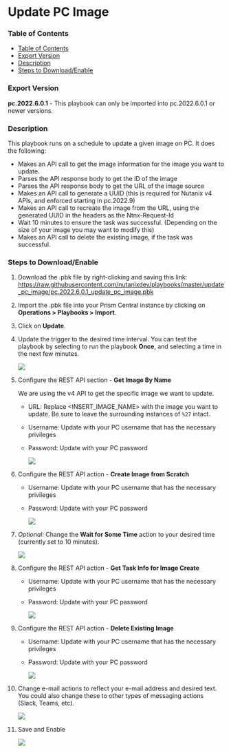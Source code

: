 # Update PC Image

### Table of Contents
- [Table of Contents](#table-of-contents)
- [Export Version](#export-version)
- [Description](#description)
- [Steps to Download/Enable](#steps-to-downloadenable)

### Export Version
<b>pc.2022.6.0.1</b> - This playbook can only be imported into pc.2022.6.0.1 or newer versions.

### Description
This playbook runs on a schedule to update a given image on PC. It does the following:

* Makes an API call to get the image information for the image you want to update.
* Parses the API response body to get the ID of the image
* Parses the API response body to get the URL of the image source
* Makes an API call to generate a UUID (this is required for Nutanix v4 APIs, and enforced starting in pc.2022.9)
* Makes an API call to recreate the image from the URL, using the generated UUID in the headers as the Ntnx-Request-Id
* Wait 10 minutes to ensure the task was successful. (Depending on the size of your image you may want to modify this)
* Makes an API call to delete the existing image, if the task was successful.

### Steps to Download/Enable
1. Download the .pbk file by right-clicking and saving this link: https://raw.githubusercontent.com/nutanixdev/playbooks/master/update_pc_image/pc.2022.6.0.1_update_pc_image.pbk
2. Import the .pbk file into your Prism Central instance by clicking on **Operations > Playbooks > Import**.
3. Click on **Update**.
4. Update the trigger to the desired time interval. You can test the playbook by selecting to run the playbook **Once**, and selecting a time in the next few minutes.

    ![](update_pc_image0.png)

5. Configure the REST API section - **Get Image By Name**
	
	We are using the v4 API to get the specific image we want to update.

    * URL: Replace <INSERT_IMAGE_NAME> with the image you want to update. Be sure to leave the surrounding instances of `%27` intact.
    * Username: Update with your PC username that has the necessary privileges
    * Password: Update with your PC password

        ![](update_pc_image1.png)

6. Configure the REST API action - **Create Image from Scratch**
   * Username: Update with your PC username that has the necessary privileges
   * Password: Update with your PC password

        ![](update_pc_image2.png)

7. *Optional:* Change the **Wait for Some Time** action to your desired time (currently set to 10 minutes).

    ![](update_pc_image3.png)

8. Configure the REST API action - **Get Task Info for Image Create**
   * Username: Update with your PC username that has the necessary privileges
   * Password: Update with your PC password

        ![](update_pc_image4.png)


7. Configure the REST API action - **Delete Existing Image**
   * Username: Update with your PC username that has the necessary privileges
   * Password: Update with your PC password

        ![](update_pc_image5.png)

8. Change e-mail actions to reflect your e-mail address and desired text. You could also change these to other types of messaging actions (Slack, Teams, etc).

    ![](update_pc_image6.png)

9.  Save and Enable

    ![](update_pc_image7.png)

